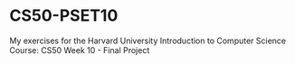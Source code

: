 # CS50-PSET10

My exercises for the Harvard University Introduction to Computer Science Course: CS50 Week 10 - Final Project

